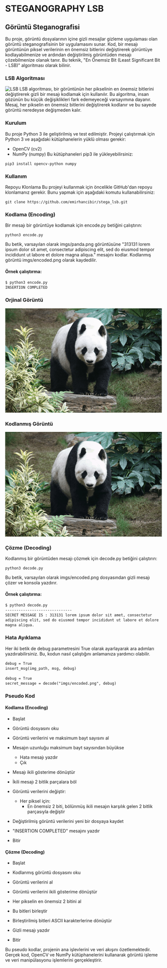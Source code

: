 # STEGANOGRAPHY LSB

## Görüntü Steganografisi
Bu proje, görüntü dosyalarının içine gizli mesajlar gizleme uygulaması olan görüntü steganografisinin bir uygulamasını sunar. Kod, bir mesajı görüntünün piksel verilerinin en önemsiz bitlerini değiştirerek görüntüye kodlayabilmenize ve ardından değiştirilmiş görüntüden mesajı çözebilmenize olanak tanır. Bu teknik, "En Önemsiz Bit (Least Significant Bit - LSB)" algoritması olarak bilinir.

### LSB Algoritması

![LSB](https://blogger.googleusercontent.com/img/b/R29vZ2xl/AVvXsEgfSk6jWFUDw31Mreg87dmYghgWOytYmrq00kP_j58w0hdUz71hcczpoJeP6Uuw9Rzbpxy1c-jzb7xkRhTOjoMiB5dgrnAi407AhLPxXx7hYR6o3UzkZi-zMk2cWFN7h4jvuY8Z6M92jWs/s1600/encode.png)
LSB algoritması, bir görüntünün her pikselinin en önemsiz bitlerini değiştirerek gizli bir mesajı kodlamak için kullanılır. Bu algoritma, insan gözünün bu küçük değişiklikleri fark edemeyeceği varsayımına dayanır. Mesaj, her pikselin en önemsiz bitlerini değiştirerek kodlanır ve bu sayede görüntü neredeyse değişmeden kalır.

### Kurulum
Bu proje Python 3 ile geliştirilmiş ve test edilmiştir. Projeyi çalıştırmak için Python 3 ve aşağıdaki kütüphanelerin yüklü olması gerekir:

- OpenCV (cv2)
- NumPy (numpy)
Bu kütüphaneleri pip3 ile yükleyebilirsiniz:

```
pip3 install opencv-python numpy
```


### Kullanım
Repoyu Klonlama
Bu projeyi kullanmak için öncelikle GitHub'dan repoyu klonlamanız gerekir. Bunu yapmak için aşağıdaki komutu kullanabilirsiniz:

```
git clone https://github.com/emirhancibir/stega_lsb.git
```


### Kodlama (Encoding)
Bir mesajı bir görüntüye kodlamak için encode.py betiğini çalıştırın:
```
python3 encode.py
```


Bu betik, varsayılan olarak imgs/panda.png görüntüsüne "313131 lorem ipsum dolor sit amet, consectetur adipiscing elit, sed do eiusmod tempor incididunt ut labore et dolore magna aliqua." mesajını kodlar. Kodlanmış görüntü imgs/encoded.png olarak kaydedilir.

#### Örnek çalıştırma:
```
$ python3 encode.py
INSERTION COMPLETED
```


### Orjinal Görüntü
![Orjinal Görüntü](docs/imgs/panda.png)

### Kodlanmış Görüntü
![Kodlanmıs Görüntü](docs/imgs/encoded.png)


### Çözme (Decoding)
Kodlanmış bir görüntüden mesajı çözmek için decode.py betiğini çalıştırın:
```
python3 decode.py
```


Bu betik, varsayılan olarak imgs/encoded.png dosyasından gizli mesajı çözer ve konsola yazdırır.

#### Örnek çalıştırma:
```
$ python3 decode.py
------------------------------
SECRET MESSAGE IS : 313131 lorem ipsum dolor sit amet, consectetur adipiscing elit, sed do eiusmod tempor incididunt ut labore et dolore magna aliqua.
```


### Hata Ayıklama
Her iki betik de debug parametresini True olarak ayarlayarak ara adımları yazdırabilirsiniz. Bu, kodun nasıl çalıştığını anlamanıza yardımcı olabilir.
```
debug = True
insert_msg(img_path, msg, debug)

debug = True
secret_message = decode("imgs/encoded.png", debug)
```

### Pseudo Kod
#### Kodlama (Encoding)
- Başlat

- Görüntü dosyasını oku
- Görüntü verilerini ve maksimum bayt sayısını al

- Mesajın uzunluğu maksimum bayt sayısından büyükse
    - Hata mesajı yazdır
    - Çık

- Mesajı ikili gösterime dönüştür
- İkili mesajı 2 bitlik parçalara böl

- Görüntü verilerini değiştir:
    - Her piksel için:
        - En önemsiz 2 biti, bölünmüş ikili mesajın karşılık gelen 2 bitlik parçasıyla değiştir

- Değiştirilmiş görüntü verilerini yeni bir dosyaya kaydet
- "INSERTION COMPLETED" mesajını yazdır

- Bitir



#### Çözme (Decoding)
- Başlat

- Kodlanmış görüntü dosyasını oku
- Görüntü verilerini al

- Görüntü verilerini ikili gösterime dönüştür
- Her pikselin en önemsiz 2 bitini al
- Bu bitleri birleştir

- Birleştirilmiş bitleri ASCII karakterlerine dönüştür
- Gizli mesajı yazdır

- Bitir

Bu pseudo kodlar, projenin ana işlevlerini ve veri akışını özetlemektedir. Gerçek kod, OpenCV ve NumPy kütüphanelerini kullanarak görüntü işleme ve veri manipülasyonu işlemlerini gerçekleştirir.